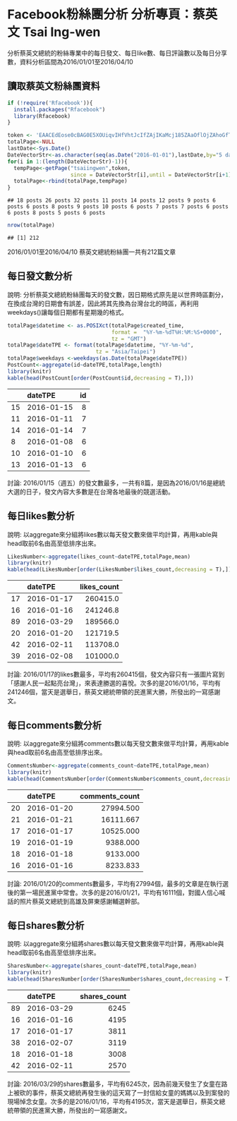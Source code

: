 Facebook粉絲團分析 分析專頁：蔡英文 Tsai Ing-wen
================

分析蔡英文總統的粉絲專業中的每日發文、每日like數、每日評論數以及每日分享數，資料分析區間為2016/01/01至2016/04/10

讀取蔡英文粉絲團資料
--------------------

``` r
if (!require('Rfacebook')){
  install.packages("Rfacebook")
  library(Rfacebook)
}
```

``` r
token <- 'EAACEdEose0cBAG0E5XOUiqvIHfVhtJcIfZAjIKaMcj185ZAaOflOjZAhoGfT0ZAzdAomIySgBGZACXiaHIVvuSOTGhT4imIwXUgdHh6Uvo3ZBqNfYZAPijPQ3tFfmnrbrNI0Gk6XMqHaCpvZAIOaYRFMxHzrIW8ozssiyF7eG16uagZDZD'
totalPage<-NULL
lastDate<-Sys.Date()
DateVectorStr<-as.character(seq(as.Date("2016-01-01"),lastDate,by="5 days"))
for(i in 1:(length(DateVectorStr)-1)){
  tempPage<-getPage("tsaiingwen",token,
                    since = DateVectorStr[i],until = DateVectorStr[i+1])
  totalPage<-rbind(totalPage,tempPage)
}
```

    ## 18 posts 26 posts 32 posts 11 posts 14 posts 12 posts 9 posts 6 posts 6 posts 8 posts 9 posts 10 posts 6 posts 7 posts 7 posts 6 posts 6 posts 8 posts 5 posts 6 posts

``` r
nrow(totalPage)
```

    ## [1] 212

2016/01/01至2016/04/10 蔡英文總統粉絲團一共有212篇文章

每日發文數分析
--------------

說明: 分析蔡英文總統粉絲團每天的發文數，因日期格式原先是以世界時區劃分，在換成台灣的日期會有誤差，因此將其先換為台灣台北的時區，再利用weekdays()讓每個日期都有星期幾的格式。

``` r
totalPage$datetime <- as.POSIXct(totalPage$created_time,
                                 format =  "%Y-%m-%dT%H:%M:%S+0000",
                                 tz = "GMT")
totalPage$dateTPE <- format(totalPage$datetime, "%Y-%m-%d", 
                            tz = "Asia/Taipei")
totalPage$weekdays <-weekdays(as.Date(totalPage$dateTPE))
PostCount<-aggregate(id~dateTPE,totalPage,length)  
library(knitr)
kable(head(PostCount[order(PostCount$id,decreasing = T),]))
```

|     | dateTPE    |   id|
|-----|:-----------|----:|
| 15  | 2016-01-15 |    8|
| 11  | 2016-01-11 |    7|
| 14  | 2016-01-14 |    7|
| 8   | 2016-01-08 |    6|
| 10  | 2016-01-10 |    6|
| 13  | 2016-01-13 |    6|

討論: 2016/01/15（週五）的發文數最多，一共有8篇，是因為2016/01/16是總統大選的日子，發文內容大多數是在台灣各地最後的競選活動。

每日likes數分析
---------------

說明: 以aggregate來分組將likes數以每天發文數來做平均計算，再用kable與head取前6名由高至低排序出來。

``` r
LikesNumber<-aggregate(likes_count~dateTPE,totalPage,mean)
library(knitr)
kable(head(LikesNumber[order(LikesNumber$likes_count,decreasing = T),]))
```

|     | dateTPE    |  likes\_count|
|-----|:-----------|-------------:|
| 17  | 2016-01-17 |      260415.0|
| 16  | 2016-01-16 |      241246.8|
| 89  | 2016-03-29 |      189566.0|
| 20  | 2016-01-20 |      121719.5|
| 42  | 2016-02-11 |      113708.0|
| 39  | 2016-02-08 |      101000.0|

討論: 2016/01/17的likes數最多，平均有260415個，發文內容只有一張圖片寫到「感謝人民一起點亮台灣」，來表達勝選的喜悅。次多的是2016/01/16，平均有241246個，當天是選舉日，蔡英文總統帶領的民進黨大勝，所發出的一寫感謝文。

每日comments數分析
------------------

說明: 以aggregate來分組將comments數以每天發文數來做平均計算，再用kable與head取前6名由高至低排序出來。

``` r
CommentsNumber<-aggregate(comments_count~dateTPE,totalPage,mean)
library(knitr)
kable(head(CommentsNumber[order(CommentsNumber$comments_count,decreasing = T),]))
```

|     | dateTPE    |  comments\_count|
|-----|:-----------|----------------:|
| 20  | 2016-01-20 |        27994.500|
| 21  | 2016-01-21 |        16111.667|
| 17  | 2016-01-17 |        10525.000|
| 19  | 2016-01-19 |         9388.000|
| 18  | 2016-01-18 |         9133.000|
| 16  | 2016-01-16 |         8233.833|

討論: 2016/01/20的comments數最多，平均有27994個，最多的文章是在執行選後的第一場民進黨中常會。次多的是2016/01/21，平均有16111個，對國人信心喊話的照片蔡英文總統到高雄及屏東感謝輔選幹部。

每日shares數分析
----------------

說明: 以aggregate來分組將shares數以每天發文數來做平均計算，再用kable與head取前6名由高至低排序出來。

``` r
SharesNumber<-aggregate(shares_count~dateTPE,totalPage,mean)
library(knitr)
kable(head(SharesNumber[order(SharesNumber$shares_count,decreasing = T),]))
```

|     | dateTPE    |  shares\_count|
|-----|:-----------|--------------:|
| 89  | 2016-03-29 |           6245|
| 16  | 2016-01-16 |           4195|
| 17  | 2016-01-17 |           3811|
| 38  | 2016-02-07 |           3119|
| 18  | 2016-01-18 |           3008|
| 42  | 2016-02-11 |           2570|

討論: 2016/03/29的shares數最多，平均有6245次，因為前幾天發生了女童在路上被砍的事件，蔡英文總統再發生後的這天寫了一封信給女童的媽媽以及到案發的現場悼念女童。次多的是2016/01/16，平均有4195次，當天是選舉日，蔡英文總統帶領的民進黨大勝，所發出的一寫感謝文。
